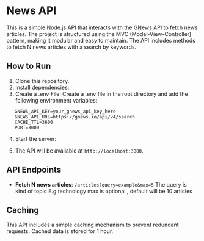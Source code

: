 # News API
This is a simple Node.js API that interacts with the GNews API to fetch news articles. The project is structured using the MVC (Model-View-Controller) pattern, making it modular and easy to maintain.
The API includes methods to fetch N news articles with a search by keywords.

## How to Run

1. Clone this repository.
2. Install dependencies:
3. Create a .env File: Create a .env file in the root directory and add the following environment variables:
```env
   GNEWS_API_KEY=your_gnews_api_key_here
   GNEWS_API_URL=https://gnews.io/api/v4/search
   CACHE_TTL=3600
   PORT=3000
   ```

4. Start the server:

5. The API will be available at `http://localhost:3000`.

## API Endpoints

- **Fetch N news articles**: `/articles?query=example&max=5`
     The query is kind of topic E.g technology
     max is optional , default will be 10 articles 
## Caching

This API includes a simple caching mechanism to prevent redundant requests. Cached data is stored for 1 hour.




